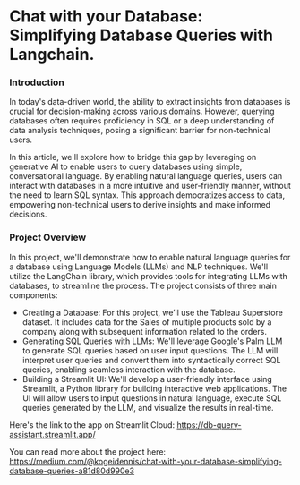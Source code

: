 # Chat with your Database: Simplifying Database Queries with Langchain.

### Introduction
In today's data-driven world, the ability to extract insights from databases is crucial for decision-making across various domains. However, querying databases often requires proficiency in SQL or a deep understanding of data analysis techniques, posing a significant barrier for non-technical users. 

In this article, we'll explore how to bridge this gap by leveraging on generative AI to enable users to query databases using simple, conversational language. By enabling natural language queries, users can interact with databases in a more intuitive and user-friendly manner, without the need to learn SQL syntax. This approach democratizes access to data, empowering non-technical users to derive insights and make informed decisions.

### Project Overview
In this project, we'll demonstrate how to enable natural language queries for a database using Language Models (LLMs) and NLP techniques. We'll utilize the LangChain library, which provides tools for integrating LLMs with databases, to streamline the process. The project consists of three main components:

- Creating a Database: For this project, we’ll use the Tableau Superstore dataset.  It includes data for the Sales of multiple products sold by a company along with subsequent information related to the orders.
- Generating SQL Queries with LLMs: We'll leverage Google's Palm LLM to generate SQL queries based on user input questions. The LLM will interpret user queries and convert them into syntactically correct SQL queries, enabling seamless interaction with the database.
- Building a Streamlit UI: We'll develop a user-friendly interface using Streamlit, a Python library for building interactive web applications. The UI will allow users to input questions in natural language, execute SQL queries generated by the LLM, and visualize the results in real-time.


Here's the link to the app on Streamlit Cloud: https://db-query-assistant.streamlit.app/

You can read more about the project here: https://medium.com/@kogeidennis/chat-with-your-database-simplifying-database-queries-a81d80d990e3